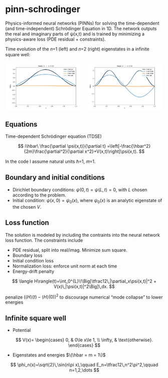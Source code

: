 # pinn-schrodinger
Physics-informed neural networks (PINNs) for solving the time-dependent (and time-independent) Schrödinger Equation in 1D. The network outputs the real and imaginary parts of
ψ(x,t) and is trained by minimizing a physics-aware loss (PDE residual + constraints).


Time evolution of the 𝑛=1 (left) and 𝑛=2 (right) eigenstates in a infinite square well:
<p align="center">
  <img src="graphs/time_dep_se_isq_state1.gif" alt="gif 1" width="49%">
  <img src="graphs/time_dep_se_isq_state2.gif" alt="gif 2" width="49%">
</p>

## Equations
Time-dependent Schrödinger equation (TDSE)

$$
i\hbar\ \frac{\partial \psi(x,t)}{\partial t}
=\left[-\frac{\hbar^2}{2m}\frac{\partial^2}{\partial x^2}+V(x,t)\right]\psi(x,t).
$$

In the code I assume natural units ℏ=1, 𝑚=1.

## Boundary and initial conditions
- Dirichlet boundary conditions: $\psi(0,t)=\psi(L,t)=0$, with $L$ chosen according to the problem.
- Initial condition: $\psi(x,0)=\psi_0(x)$, where $\psi_0(x)$ is an analytic eigenstate of the chosen $V$.

## Loss function

The solution is modeled by including the contraints into the neural network loss function. The constraints include
- PDE residual, split into real/imag. Minimize sum square.
- Boundary loss 
- Initial condition loss
- Normalization loss: enforce unit norm at each time
- Energy-drift penalty

$$
\langle H\rangle(t)=\int_0^{L}\!\Big[\tfrac12\,|\partial_x\psi(x,t)|^2 + V(x)\,|\psi(x,t)|^2\Big]\,dx.
$$

penalize $(\langle H\rangle(t) - \langle H\rangle(0))^2$ to discourage numerical “mode collapse” to lower energies


## Infinite square well
- Potential

$$
V(x)=
\begin{cases}
0, & 0\le x\le 1, \\
\infty, & \text{otherwise}.
\end{cases}
$$

- Eigenstates and energies $\(\hbar = m = 1\)$

$$
\phi_n(x)=\sqrt{2}\,\sin(n\pi x),\qquad
E_n=\tfrac12\,n^2\pi^2,\qquad n=1,2,\dots
$$

